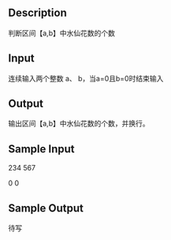 ## Description

判断区间【a,b】中水仙花数的个数

## Input

连续输入两个整数 a、 b，当a=0且b=0时结束输入

## Output

输出区间【a,b】中水仙花数的个数，并换行。

## Sample Input

234 567

0 0

## Sample Output

待写